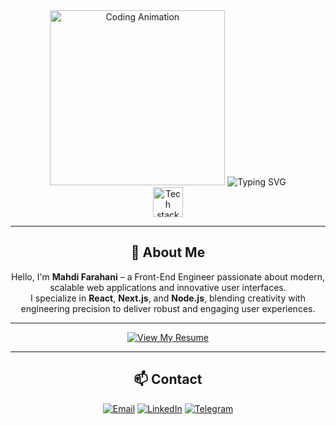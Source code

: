 <!-- GitHub Profile README for Mahdi Farahani -->
<div align="center">

<img src="https://media.giphy.com/media/qgQUggAC3Pfv687qPC/giphy.gif" alt="Coding Animation" width="280"/>

<img src="https://readme-typing-svg.herokuapp.com?font=Fira+Code&weight=600&pause=1000&color=0078FF&center=true&width=435&lines=Hi+there!+I'm+Mahdi+Farahani;Front-End+Engineer;React+%7C+Next.js+%7C+Node.js+Enthusiast" alt="Typing SVG" />

<br/>

<img src="https://skillicons.dev/icons?i=react,nextjs,nodejs,js,ts,html,css" height="48" alt="Tech stack icons" />

---

## 👋 About Me

Hello, I'm **Mahdi Farahani** – a Front-End Engineer passionate about modern, scalable web applications and innovative user interfaces.  
I specialize in **React**, **Next.js**, and **Node.js**, blending creativity with engineering precision to deliver robust and engaging user experiences.

---

[![View My Resume](https://img.shields.io/badge/Resume-View%20Now-0078FF?style=for-the-badge&logo=flowcv&logoColor=white)](https://flowcv.com/resume/j15rcs18p8)

---

## 📫 Contact

[![Email](https://img.shields.io/badge/Email-mahtifarahani@gmail.com-D14836?style=for-the-badge&logo=gmail&logoColor=white)](mailto:mahtifarahani@gmail.com)
[![LinkedIn](https://img.shields.io/badge/LinkedIn-Mahdi%20Farahani-0077B5?style=for-the-badge&logo=linkedin&logoColor=white)](https://www.linkedin.com/in/mahdi-farahani-2600871b5)
[![Telegram](https://img.shields.io/badge/Telegram-Contact-2CA5E0?style=for-the-badge&logo=telegram&logoColor=white)](https://t.me/mahtifarahani)

</div>
